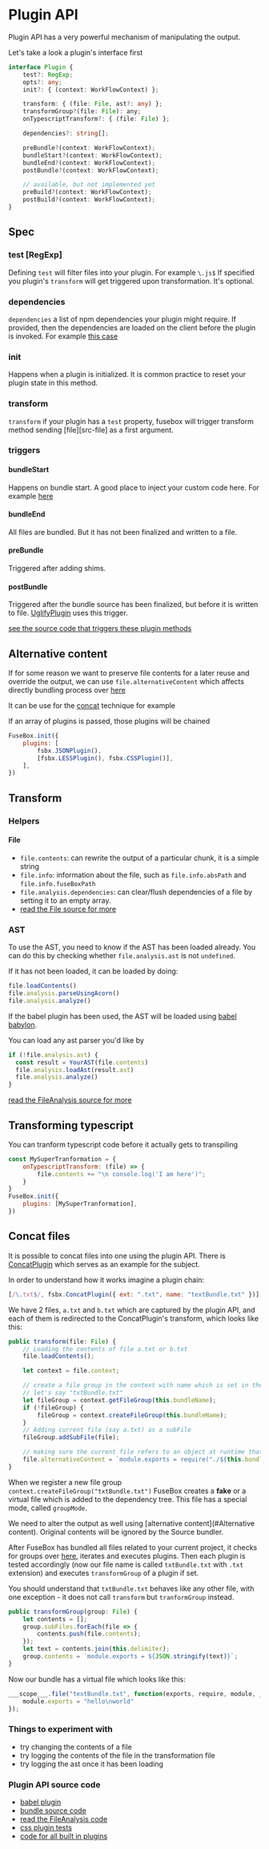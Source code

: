 # Plugin API

Plugin API has a very powerful mechanism of manipulating the output.



Let's take a look a plugin's interface first

```typescript
interface Plugin {
    test?: RegExp;
    opts?: any;
    init?: { (context: WorkFlowContext) };

    transform: { (file: File, ast?: any) };
    transformGroup?(file: File): any;
    onTypescriptTransform?: { (file: File) };

    dependencies?: string[];

    preBundle?(context: WorkFlowContext);
    bundleStart?(context: WorkFlowContext);
    bundleEnd?(context: WorkFlowContext);
    postBundle?(context: WorkFlowContext);

    // available, but not implemented yet
    preBuild?(context: WorkFlowContext);
    postBuild?(context: WorkFlowContext);
}

```
## Spec

### test [RegExp]

Defining `test` will filter files into your plugin. For example `\.js$`
If specified you plugin's `transform` will get triggered upon transformation. It's optional.

### dependencies

`dependencies` a list of npm dependencies your plugin might require. If provided, then the dependencies are loaded on the client before the plugin is invoked. For example [this case](https://github.com/fuse-box/fuse-box/blob/master/src/plugins/CSSplugin.ts#L23)

### init

Happens when a plugin is initialized. It is common practice to reset your plugin state in this method.

### transform

`transform` if your plugin has a `test` property, fusebox will trigger transform method sending [file][src-file] as a first argument.

### triggers

#### bundleStart
Happens on bundle start. A good place to inject your custom code here. For example [here](https://github.com/fuse-box/fuse-box/blob/master/src/plugins/HotReloadPlugin.ts#L14)

#### bundleEnd
All files are bundled. But it has not been finalized and written to a file.

#### preBundle
Triggered after adding shims.

#### postBundle
Triggered after the bundle source has been finalized, but before it is written to file.
[UglifyPlugin](#UglifyJSPlugin) uses this trigger.

[see the source code that triggers these plugin methods](https://github.com/fuse-box/fuse-box/blob/master/src/core/FuseBox.ts#L179)


## Alternative content

If for some reason we want to preserve file contents for a later reuse and override the output, we can use
`file.alternativeContent` which affects directly bundling process over [here](https://github.com/fuse-box/fuse-box/blob/96b646a632f886f296a533ccf4c45f436cf443f3/src/BundleSource.ts#L133)

It can be use for the [concat](#concat-files) technique for example

If an array of plugins is passed, those plugins will be chained

```js
FuseBox.init({
    plugins: [
        fsbx.JSONPlugin(),
        [fsbx.LESSPlugin(), fsbx.CSSPlugin()],
    ],
})
```

## Transform

### Helpers

#### File
- `file.contents`: can rewrite the output of a particular chunk, it is a simple string
- `file.info`: information about the file, such as `file.info.absPath` and `file.info.fuseBoxPath`
- `file.analysis.dependencies`: can clear/flush dependencies of a file by setting it to an empty array.
- [read the File source for more](https://github.com/fuse-box/fuse-box/blob/master/src/analysis/FileAnalysis.ts#L28)

### AST
To use the AST, you need to know if the AST has been loaded already. You can do this by checking whether `file.analysis.ast` is not `undefined`.

If it has not been loaded, it can be loaded by doing:
```js
file.loadContents()
file.analysis.parseUsingAcorn()
file.analysis.analyze()
```

If the babel plugin has been used, the AST will be loaded using [babel babylon](https://github.com/babel/babylon).

You can load any ast parser you'd like by
```js
if (!file.analysis.ast) {
  const result = YourAST(file.contents)
  file.analysis.loadAst(result.ast)
  file.analysis.analyze()
}
```

[read the FileAnalysis source for more](https://github.com/fuse-box/fuse-box/blob/master/src/core/File.ts)


## Transforming typescript

You can tranform typescript code before it actually gets to transpiling

```js
const MySuperTranformation = {
    onTypescriptTransform: (file) => {
        file.contents += "\n console.log('I am here')";
    }
}
FuseBox.init({
    plugins: [MySuperTranformation],
})
```

## Concat files

It is possible to concat files into one using the plugin API. There is [ConcatPlugin](https://github.com/fuse-box/fuse-box/blob/master/src/plugins/ConcatPlugin.ts#L51) which serves as an example for the subject.

In order to understand how it works imagine a plugin chain:

```js
[/\.txt$/, fsbx.ConcatPlugin({ ext: ".txt", name: "textBundle.txt" })],
```

We have 2 files, `a.txt` and `b.txt` which are captured by the plugin API, and each of them is redirected to the ConcatPlugin's transform, which looks like this:

```js
public transform(file: File) {
    // Loading the contents of file a.txt or b.txt
    file.loadContents();

    let context = file.context;

    // create a file group in the context with name which is set in the plugin configuration
    // let's say "txtBundle.txt"
    let fileGroup = context.getFileGroup(this.bundleName);
    if (!fileGroup) {
        fileGroup = context.createFileGroup(this.bundleName);
    }
    // Adding current file (say a.txt) as a subFile
    fileGroup.addSubFile(file);

    // making sure the current file refers to an object at runtime that calls our bundle
    file.alternativeContent = `module.exports = require("./${this.bundleName}")`;
}
 ```

When we register a new file group `context.createFileGroup("txtBundle.txt")` FuseBox creates a __fake__ or a virtual file which is added to the dependency tree. This file has a special mode, called `groupMode`.

We need to alter the output as well using [alternative content](#Alternative content). Original contents will be ignored by the Source bundler.

After FuseBox has bundled all files related to your current project, it checks for groups over [here](https://github.com/fuse-box/fuse-box/blob/master/src/ModuleCollection.ts#L260), iterates and executes plugins. Then each plugin is tested accordingly (now our file name is called `txtBundle.txt` with `.txt` extension) and executes `transformGroup` of a plugin if set.

You should understand that `txtBundle.txt` behaves like any other file, with one exception - it does not call `transform` but `tranformGroup` instead.


```js
public transformGroup(group: File) {
    let contents = [];
    group.subFiles.forEach(file => {
        contents.push(file.contents);
    });
    let text = contents.join(this.delimiter);
    group.contents = `module.exports = ${JSON.stringify(text)}`;
}
 ```

Now our bundle has a virtual file which looks like this:

```js
___scope___.file("textBundle.txt", function(exports, require, module, __filename, __dirname){
    module.exports = "hello\nworld"
});
```


### Things to experiment with
- try changing the contents of a file
- try logging the contents of the file in the transformation file
- try logging the ast once it has been loading

### Plugin API source code
- [babel plugin](https://github.com/fuse-box/fuse-box/blob/v1.3.23/src/plugins/BabelPlugin.ts#L14)
- [bundle source code](https://github.com/fuse-box/fuse-box/blob/96b646a632f886f296a533ccf4c45f436cf443f3/src/BundleSource.ts#L133)
- [read the FileAnalysis code](https://github.com/fuse-box/fuse-box/blob/master/src/analysis/FileAnalysis.ts#L28)
- [css plugin tests](https://github.com/fuse-box/fuse-box/blob/master/src/tests/CSSPlugin.test.ts)
- [code for all built in plugins](https://github.com/fuse-box/fuse-box/tree/master/src/plugins)
